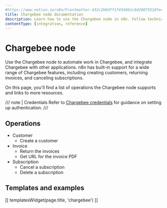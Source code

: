 ```yaml
---
#https://www.notion.so/n8n/Frontmatter-432c2b8dff1f43d4b1c8d20075510fe4
title: Chargebee node documentation
description: Learn how to use the Chargebee node in n8n. Follow technical documentation to integrate Chargebee node into your workflows.
contentType: [integration, reference]
---
```


# Chargebee node

Use the Chargebee node to automate work in Chargebee, and integrate Chargebee with other applications. n8n has built-in support for a wide range of Chargebee features, including creating customers, returning invoices, and canceling subscriptions.

On this page, you'll find a list of operations the Chargebee node supports and links to more resources.

/// note | Credentials
Refer to [Chargebee credentials](/integrations/builtin/credentials/chargebee/) for guidance on setting up authentication. 
///

## Operations

* Customer
    * Create a customer
* Invoice
    * Return the invoices
    * Get URL for the invoice PDF
* Subscription
    * Cancel a subscription
    * Delete a subscription

## Templates and examples

<!-- see https://www.notion.so/n8n/Pull-in-templates-for-the-integrations-pages-37c716837b804d30a33b47475f6e3780 -->
[[ templatesWidget(page.title, 'chargebee') ]]
